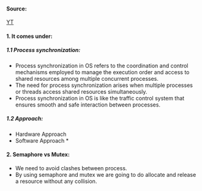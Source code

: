 #### Source:
[YT](https://www.youtube.com/watch?v=8wcuLCvMmF8&list=PL3uLubnzL2Tlbyrr2GFVRE7Azo8FJe-dJ)

#### 1. It comes under:

##### 1.1 Process synchronization:

* Process synchronization in OS refers to the coordination and control mechanisms employed to manage the execution order and access to shared resources among multiple concurrent processes.
* The need for process synchronization arises when multiple processes or threads access shared resources simultaneously.
* Process synchronization in OS is like the traffic control system that ensures smooth and safe interaction between processes.

##### 1.2 Approach:

* Hardware Approach
* Software Approach
	* 

#### 2. Semaphore vs Mutex:

* We need to avoid clashes between process.
* By using semaphore and mutex we are going to do allocate and release a resource without any collision.

